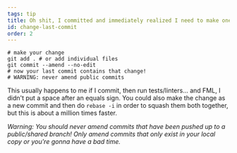 ```yaml
---
tags: tip
title: Oh shit, I committed and immediately realized I need to make one small change!
id: change-last-commit
order: 2
---
```


```git
# make your change
git add . # or add individual files
git commit --amend --no-edit
# now your last commit contains that change!
# WARNING: never amend public commits
```

This usually happens to me if I commit, then run tests/linters... and FML, I didn't put a space after an equals sign. You could also make the change as a new commit and then do `rebase -i` in order to squash them both together, but this is about a million times faster. 

*Warning: You should never amend commits that have been pushed up to a public/shared branch! Only amend commits that only exist in your local copy or you're gonna have a bad time.*